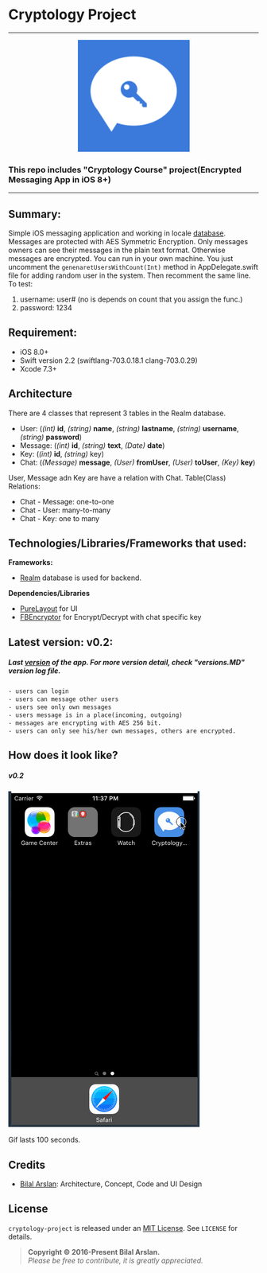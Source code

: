 # Cryptology Project




<hr>
<p align="center">
	<img src="https://raw.githubusercontent.com/arslanbilal/cryptology-project/master/Source/appIcon.png" height="225" width="225">
</p>
<h3>This repo includes "Cryptology Course" project(Encrypted Messaging App in iOS 8+)</h3>
<hr>

## Summary:
Simple iOS messaging application and working in locale [database][realm]. Messages are protected with AES Symmetric Encryption. Only messages owners can see their messages in the plain text format. Otherwise messages are encrypted. You can run in your own machine. You just uncomment the `genenaretUsersWithCount(Int)` method in AppDelegate.swift file for adding random user in the system. Then recomment the same line. To test: 

1. username: user# (no is depends on count that you assign the func.)
2. password: 1234

## Requirement:
- iOS 8.0+
- Swift version 2.2 (swiftlang-703.0.18.1 clang-703.0.29)
- Xcode 7.3+

## Architecture
There are 4 classes that represent 3 tables in the Realm database.

- User: (*(int)* **id**, *(string)* **name**, *(string)* **lastname**, *(string)* **username**, *(string)* **password**)
- Message: (*(int)* **id**, *(string)* **text**, *(Date)* **date**)
- Key: (*(int)* **id**, *(string)* key)
- Chat: (*(Message)* **message**, *(User)* **fromUser**, *(User)* **toUser**, *(Key)* **key**)

User, Message adn Key are have a relation with Chat. Table(Class) Relations:

- Chat - Message: one-to-one
- Chat - User: many-to-many
- Chat - Key: one to many

## Technologies/Libraries/Frameworks that used:
**Frameworks:**

- [Realm][realm] database is used for backend.

**Dependencies/Libraries**

- [PureLayout][purelayout] for UI
- [FBEncryptor][fbencryptor] for Encrypt/Decrypt with chat specific key


## Latest version: v0.2:
##### Last [version][release] of the app. For more version detail, check "versions.MD" version log file.
	- users can login
	- users can message other users
	- users see only own messages
	- users message is in a place(incoming, outgoing)
	- messages are encrypting with AES 256 bit.
	- users can only see his/her own messages, others are encrypted.

## How does it look like?
##### v0.2
![Gif](https://github.com/arslanbilal/cryptology-project/raw/master/Source/application.gif)

Gif lasts 100 seconds.

## Credits
- [Bilal Arslan][arslanbilal]: Architecture, Concept, Code and UI Design

## License
`cryptology-project` is released under an [MIT License][mitLink]. See `LICENSE` for details.
>**Copyright &copy; 2016-Present Bilal Arslan.**<br>
*Please be free to contribute, it is greatly appreciated.*

[mitLink]:http://opensource.org/licenses/MIT
[realm]:https://realm.io
[purelayout]:https://github.com/PureLayout/PureLayout
[fbencryptor]:https://github.com/dev5tec/FBEncryptor
[versionmd]:https://github.com/arslanbilal/cryptology-project/blob/master/VERSIONS.md
[arslanbilal]:https://github.com/arslanbilal
[release]:https://github.com/arslanbilal/cryptology-project/releases